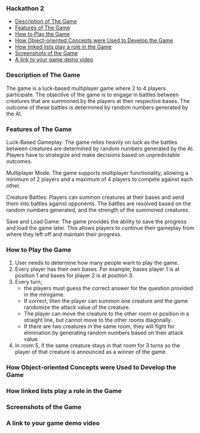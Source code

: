### Hackathon 2 ###

- [Description of The Game](#description-of-the-game)
- [Features of The Game](#features-of-the-game)
- [How to Play the Game](#how-to-play-the-game)
- [How Object-oriented Concepts were Used to Develop the Game](#how-object-oriented-concepts-were-used-to-develop-the-game)
- [How linked lists play a role in the Game](#how-linked-lists-play-a-role-in-the-game)
- [Screenshots of the Game](#screenshots-of-the-game)
- [A link to your game demo video](#a-link-to-your-game-demo-video)




### Description of The Game ###

The game is a luck-based multiplayer game where 2 to 4 players participate. The objective of the game is to engage in battles between creatures that are summoned by the players at their respective bases. The outcome of these battles is determined by random numbers generated by the AI.

### Features of The Game ###

Luck-Based Gameplay: The game relies heavily on luck as the battles between creatures are determined by random numbers generated by the AI. Players have to strategize and make decisions based on unpredictable outcomes.

Multiplayer Mode: The game supports multiplayer functionality, allowing a minimum of 2 players and a maximum of 4 players to compete against each other.

Creature Battles: Players can summon creatures at their bases and send them into battles against opponents. The battles are resolved based on the random numbers generated, and the strength of the summoned creatures.

Save and Load Game: The game provides the ability to save the progress and load the game later. This allows players to continue their gameplay from where they left off and maintain their progress.

### How to Play the Game ###

1. User needs to determine how many people want to play the game.
2. Every player has their own bases. For example, bases player 1 is at position 1 and bases for player 2 is at position 3.
3. Every turn,
   - the players must guess the correct answer for the question provided in the minigame.
   - If correct, then the player can summon one creature and the game randomize the attack value of the creature.
   - The player can move the creature to the other room or position in a straight line, but cannot move to the other rooms diagonally.
   - If there are two creatures in the same room, they will fight for elimination by generating random numbers based on their attack value.
4. In room 5, if the same creature stays in that room for 3 turns so the player of that creature is announced as a winner of the game.

### How Object-oriented Concepts were Used to Develop the Game ###

### How linked lists play a role in the Game ###

### Screenshots of the Game ###

### A link to your game demo video ###
